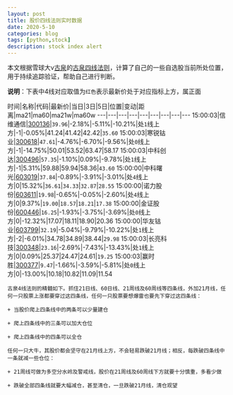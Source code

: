 ```yaml
---
layout: post
title: 股价四线法则实时数据
date: 2020-5-10
categories: blog
tags: [python,stock]
description: stock index alert
---
```



本文根据雪球大v[古泉](https://xueqiu.com/u/7148646888)的[古泉四线法则](https://xueqiu.com/7148646888/130498192)，计算了自己的一些自选股当前所处位置，用于持续追踪验证，帮助自己进行判断。

**说明**：下表中4线对应取值为`红色`表示最新价处于对应指标上方，属正面

时间|名称|代码|最新价|当日|3日|5日|位置|变动|距离|ma21|ma60|ma21w|ma60w
---|---|---|---|---|---|---|---|---
15:00:03|信维通信|[300136](https://xueqiu.com/S/SZ300136)|`39.96`|-2.18%|-5.11%|-10.21%|处`1`线上方|-1|-0.05%|41.24|41.42|42.42|`35.60`
15:00:03|寒锐钴业|[300618](https://xueqiu.com/S/SZ300618)|`47.61`|-4.76%|-6.70%|-9.56%|处`0`线上方|-1|-14.75%|50.01|53.52|63.47|58.17
15:00:03|中科创达|[300496](https://xueqiu.com/S/SZ300496)|`57.35`|-1.10%|0.09%|-9.78%|处`1`线上方|-1|5.31%|59.88|59.94|58.36|`43.60`
15:00:00|中科曙光|[603019](https://xueqiu.com/S/SH603019)|`37.84`|-0.89%|-3.91%|-3.01%|处`4`线上方|0|15.32%|`36.61`|`34.33`|`32.87`|`28.55`
15:00:00|诺力股份|[603611](https://xueqiu.com/S/SH603611)|`19.98`|-0.65%|-0.05%|-2.60%|处`4`线上方|0|9.37%|`19.00`|`18.57`|`18.21`|`17.38`
15:00:00|金证股份|[600446](https://xueqiu.com/S/SH600446)|`16.25`|-1.93%|-3.75%|-3.69%|处`0`线上方|0|-12.32%|17.07|18.11|18.90|20.36
15:00:00|华友钴业|[603799](https://xueqiu.com/S/SH603799)|`32.19`|-5.04%|-9.79%|-10.22%|处`1`线上方|-2|-6.01%|34.78|34.89|38.44|`29.98`
15:00:03|长亮科技|[300348](https://xueqiu.com/S/SZ300348)|`23.16`|-2.69%|-7.43%|-13.43%|处`1`线上方|0|0.09%|25.37|24.47|24.61|`19.25`
15:00:03|赢时胜|[300377](https://xueqiu.com/S/SZ300377)|`9.47`|-1.66%|-3.59%|-5.81%|处`0`线上方|0|-13.00%|10.18|10.82|11.09|11.54

```
古泉4线法则的精髓如下。抓住21日线、60日线、21周线及60周线等四条线，外加21月线，任何一只股票上涨都要穿过这四条线，任何一只股票要想爆雷也要先下穿过这四条线：

+ 当股价爬上四条线中的两条可以少量建仓

+ 爬上四条线中的三条可以加大仓位

+ 爬上四条线中的四条可以全仓

任何一只大牛，其股价都会坚守在21月线上方，不会轻易跌破21月线；相反，每跌破四条线中一条就减一些仓位：

+ 21周线可做为多空分水岭及警戒线，股价在21周线及60周线下方就要十分慎重，多看少做

+ 跌破全部四条线就要大幅减仓，甚至清仓，一旦跌破21月线，清仓观望
```